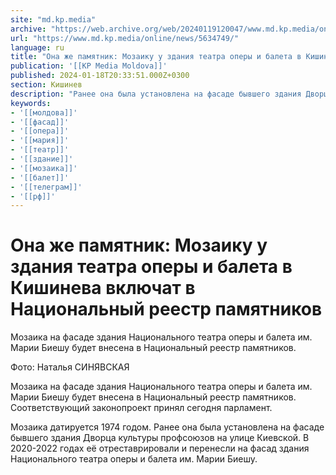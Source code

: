 ```yaml
---
site: "md.kp.media"
archive: "https://web.archive.org/web/20240119120047/www.md.kp.media/online/news/5634749/"
url: "https://www.md.kp.media/online/news/5634749/"
language: ru
title: "Она же памятник: Мозаику у здания театра оперы и балета в Кишинева включат в Национальный реестр памятников"
publication: '[[KP Media Moldova]]'
published: 2024-01-18T20:33:51.000Z+0300
section: Кишинев
description: "Ранее она была установлена на фасаде бывшего здания Дворца культуры профсоюзов"
keywords:
- '[[молдова]]'
- '[[фасад]]'
- '[[опера]]'
- '[[мария]]'
- '[[театр]]'
- '[[здание]]'
- '[[мозаика]]'
- '[[балет]]'
- '[[телеграм]]'
- '[[рф]]'
---
```


# Она же памятник: Мозаику у здания театра оперы и балета в Кишинева включат в Национальный реестр памятников

Мозаика на фасаде здания Национального театра оперы и балета им. Марии Биешу будет внесена в Национальный реестр памятников.

Фото: Наталья СИНЯВСКАЯ

Мозаика на фасаде здания Национального театра оперы и балета им. Марии Биешу будет внесена в Национальный реестр памятников. Соответствующий законопроект принял сегодня парламент.

Мозаика датируется 1974 годом. Ранее она была установлена на фасаде бывшего здания Дворца культуры профсоюзов на улице Киевской. В 2020-2022 годах её отреставрировали и перенесли на фасад здания Национального театра оперы и балета им. Марии Биешу.